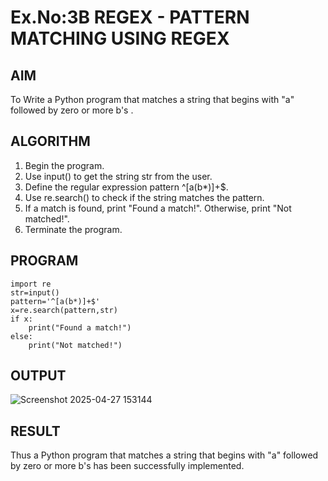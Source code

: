 # Ex.No:3B REGEX - PATTERN MATCHING USING REGEX

## AIM  
To Write a Python program that matches a string that begins with  "a"  followed by zero or more b's .

## ALGORITHM

1. Begin the program.
2. Use input() to get the string str from the user.
3. Define the regular expression pattern ^[a(b*)]+$.
4. Use re.search() to check if the string matches the pattern.
5. If a match is found, print "Found a match!". Otherwise, print "Not matched!".
6. Terminate the program.

## PROGRAM
```
import re
str=input()
pattern='^[a(b*)]+$'
x=re.search(pattern,str)
if x:
    print("Found a match!")
else:
    print("Not matched!")
```
## OUTPUT
![Screenshot 2025-04-27 153144](https://github.com/user-attachments/assets/e435e73e-cfe2-40c3-8aff-298c2ef06506)

## RESULT
Thus a Python program that matches a string that begins with  "a"  followed by zero or more b's has been successfully implemented.
